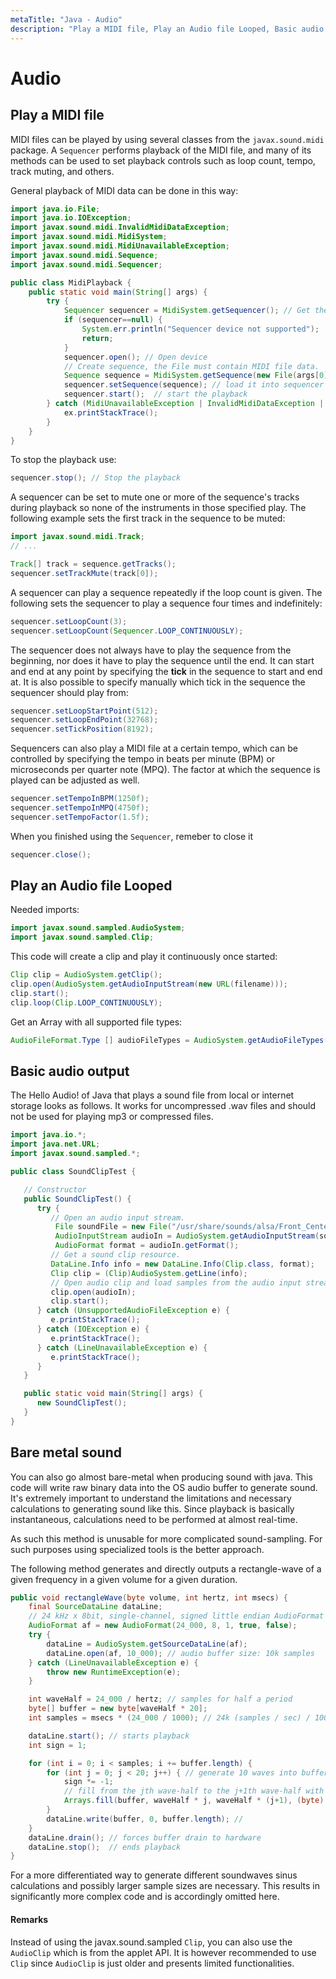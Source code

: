 ```yaml
---
metaTitle: "Java - Audio"
description: "Play a MIDI file, Play an Audio file Looped, Basic audio output, Bare metal sound"
---
```


# Audio



## Play a MIDI file


MIDI files can be played by using several classes from the `javax.sound.midi` package. A `Sequencer` performs playback of the MIDI file, and many of its methods can be used to set playback controls such as loop count, tempo, track muting, and others.

General playback of MIDI data can be done in this way:

```java
import java.io.File;
import java.io.IOException;
import javax.sound.midi.InvalidMidiDataException;
import javax.sound.midi.MidiSystem;
import javax.sound.midi.MidiUnavailableException;
import javax.sound.midi.Sequence;
import javax.sound.midi.Sequencer;

public class MidiPlayback {
    public static void main(String[] args) {
        try {
            Sequencer sequencer = MidiSystem.getSequencer(); // Get the default Sequencer
            if (sequencer==null) {
                System.err.println("Sequencer device not supported");
                return;
            } 
            sequencer.open(); // Open device
            // Create sequence, the File must contain MIDI file data.
            Sequence sequence = MidiSystem.getSequence(new File(args[0]));
            sequencer.setSequence(sequence); // load it into sequencer
            sequencer.start();  // start the playback
        } catch (MidiUnavailableException | InvalidMidiDataException | IOException ex) {
            ex.printStackTrace();
        }
    }
}

```

To stop the playback use:

```java
sequencer.stop(); // Stop the playback

```

A sequencer can be set to mute one or more of the sequence's tracks during playback so none of the instruments in those specified play. The following example sets the first track in the sequence to be muted:

```java
import javax.sound.midi.Track;
// ...

Track[] track = sequence.getTracks();
sequencer.setTrackMute(track[0]);

```

A sequencer can play a sequence repeatedly if the loop count is given. The following sets the sequencer to play a sequence four times and indefinitely:

```java
sequencer.setLoopCount(3);
sequencer.setLoopCount(Sequencer.LOOP_CONTINUOUSLY);

```

The sequencer does not always have to play the sequence from the beginning, nor does it have to play the sequence until the end. It can start and end at any point by specifying the **tick** in the sequence to start and end at. It is also possible to specify manually which tick in the sequence the sequencer should play from:

```java
sequencer.setLoopStartPoint(512);
sequencer.setLoopEndPoint(32768);
sequencer.setTickPosition(8192);

```

Sequencers can also play a MIDI file at a certain tempo, which can be controlled by specifying the tempo in beats per minute (BPM) or microseconds per quarter note (MPQ). The factor at which the sequence is played can be adjusted as well.

```java
sequencer.setTempoInBPM(1250f);
sequencer.setTempoInMPQ(4750f);
sequencer.setTempoFactor(1.5f);

```

When you finished using the `Sequencer`, remeber to close it

```java
sequencer.close();

```



## Play an Audio file Looped


Needed imports:

```java
import javax.sound.sampled.AudioSystem;
import javax.sound.sampled.Clip;

```

This code will create a clip and play it continuously once started:

```java
Clip clip = AudioSystem.getClip();
clip.open(AudioSystem.getAudioInputStream(new URL(filename)));
clip.start();
clip.loop(Clip.LOOP_CONTINUOUSLY);

```

Get an Array with all supported file types:

```java
AudioFileFormat.Type [] audioFileTypes = AudioSystem.getAudioFileTypes();

```



## Basic audio output


The Hello Audio! of Java that plays a sound file from local or internet storage looks as follows. It works for uncompressed .wav files and should not be used for playing mp3 or compressed files.

```java
import java.io.*;
import java.net.URL;
import javax.sound.sampled.*;

public class SoundClipTest {

   // Constructor
   public SoundClipTest() {          
      try {
         // Open an audio input stream.           
          File soundFile = new File("/usr/share/sounds/alsa/Front_Center.wav"); //you could also get the sound file with an URL
          AudioInputStream audioIn = AudioSystem.getAudioInputStream(soundFile); 
          AudioFormat format = audioIn.getFormat();             
         // Get a sound clip resource.
         DataLine.Info info = new DataLine.Info(Clip.class, format);
         Clip clip = (Clip)AudioSystem.getLine(info);
         // Open audio clip and load samples from the audio input stream.
         clip.open(audioIn);
         clip.start();
      } catch (UnsupportedAudioFileException e) {
         e.printStackTrace();
      } catch (IOException e) {
         e.printStackTrace();
      } catch (LineUnavailableException e) {
         e.printStackTrace();
      }
   }

   public static void main(String[] args) {
      new SoundClipTest();
   }
}

```



## Bare metal sound


You can also go almost bare-metal when producing sound with java. This code will write raw binary data into the OS audio buffer to generate sound. It's extremely important to understand the limitations and necessary calculations to generating sound like this. Since playback is basically instantaneous, calculations need to be performed at almost real-time.

As such this method is unusable for more complicated sound-sampling. For such purposes using specialized tools is the better approach.

The following method generates and directly outputs a rectangle-wave of a given frequency in a given volume for a given duration.

```java
public void rectangleWave(byte volume, int hertz, int msecs) {
    final SourceDataLine dataLine;
    // 24 kHz x 8bit, single-channel, signed little endian AudioFormat
    AudioFormat af = new AudioFormat(24_000, 8, 1, true, false);
    try {
        dataLine = AudioSystem.getSourceDataLine(af);
        dataLine.open(af, 10_000); // audio buffer size: 10k samples
    } catch (LineUnavailableException e) {
        throw new RuntimeException(e);
    }

    int waveHalf = 24_000 / hertz; // samples for half a period
    byte[] buffer = new byte[waveHalf * 20];
    int samples = msecs * (24_000 / 1000); // 24k (samples / sec) / 1000 (ms/sec) * time(ms)

    dataLine.start(); // starts playback
    int sign = 1;

    for (int i = 0; i < samples; i += buffer.length) {
        for (int j = 0; j < 20; j++) { // generate 10 waves into buffer
            sign *= -1; 
            // fill from the jth wave-half to the j+1th wave-half with volume
            Arrays.fill(buffer, waveHalf * j, waveHalf * (j+1), (byte) (volume * sign));
        }
        dataLine.write(buffer, 0, buffer.length); // 
    }
    dataLine.drain(); // forces buffer drain to hardware
    dataLine.stop();  // ends playback
}

```

For a more differentiated way to generate different soundwaves sinus calculations and possibly larger sample sizes are necessary. This results in significantly more complex code and is accordingly omitted here.



#### Remarks


Instead of using the javax.sound.sampled `Clip`, you can also use the `AudioClip` which is from the applet API. It is however recommended to use `Clip` since `AudioClip` is just older and presents limited functionalities.

